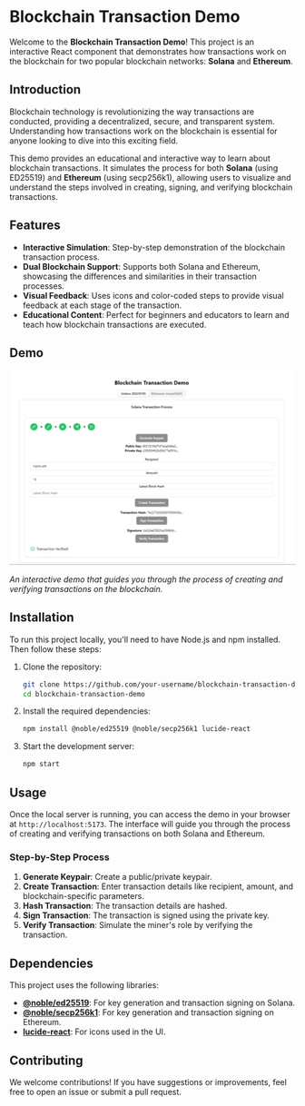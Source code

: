 # Blockchain Transaction Demo

Welcome to the **Blockchain Transaction Demo**! This project is an interactive React component that demonstrates how transactions work on the blockchain for two popular blockchain networks: **Solana** and **Ethereum**.

## Introduction

Blockchain technology is revolutionizing the way transactions are conducted, providing a decentralized, secure, and transparent system. Understanding how transactions work on the blockchain is essential for anyone looking to dive into this exciting field.

This demo provides an educational and interactive way to learn about blockchain transactions. It simulates the process for both **Solana** (using ED25519) and **Ethereum** (using secp256k1), allowing users to visualize and understand the steps involved in creating, signing, and verifying blockchain transactions.

## Features

- **Interactive Simulation**: Step-by-step demonstration of the blockchain transaction process.
- **Dual Blockchain Support**: Supports both Solana and Ethereum, showcasing the differences and similarities in their transaction processes.
- **Visual Feedback**: Uses icons and color-coded steps to provide visual feedback at each stage of the transaction.
- **Educational Content**: Perfect for beginners and educators to learn and teach how blockchain transactions are executed.

## Demo

![Blockchain Transaction Demo](scrnsht.png)

_An interactive demo that guides you through the process of creating and verifying transactions on the blockchain._

## Installation

To run this project locally, you'll need to have Node.js and npm installed. Then follow these steps:

1. Clone the repository:
   ```bash
   git clone https://github.com/your-username/blockchain-transaction-demo.git
   cd blockchain-transaction-demo
   ```

2. Install the required dependencies:
   ```bash
   npm install @noble/ed25519 @noble/secp256k1 lucide-react
   ```

3. Start the development server:
   ```bash
   npm start
   ```

## Usage

Once the local server is running, you can access the demo in your browser at `http://localhost:5173`. The interface will guide you through the process of creating and verifying transactions on both Solana and Ethereum.

### Step-by-Step Process

1. **Generate Keypair**: Create a public/private keypair.
2. **Create Transaction**: Enter transaction details like recipient, amount, and blockchain-specific parameters.
3. **Hash Transaction**: The transaction details are hashed.
4. **Sign Transaction**: The transaction is signed using the private key.
5. **Verify Transaction**: Simulate the miner's role by verifying the transaction.

## Dependencies

This project uses the following libraries:

- **[@noble/ed25519](https://www.npmjs.com/package/@noble/ed25519)**: For key generation and transaction signing on Solana.
- **[@noble/secp256k1](https://www.npmjs.com/package/@noble/secp256k1)**: For key generation and transaction signing on Ethereum.
- **[lucide-react](https://www.npmjs.com/package/lucide-react)**: For icons used in the UI.


## Contributing

We welcome contributions! If you have suggestions or improvements, feel free to open an issue or submit a pull request.
